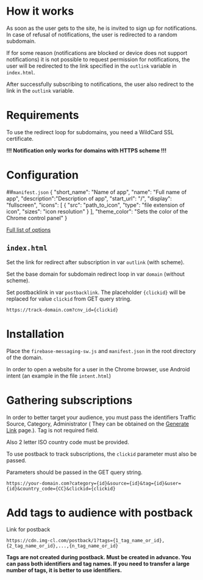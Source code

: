 # How it works

As soon as the user gets to the site, he is invited to sign up for notifications. In case of refusal of notifications, the user is redirected to a random subdomain.

If for some reason (notifications are blocked or device does not support notifications) it is not possible to request permission for notifications, the user will be redirected to the link specified in the `outlink` variable in `index.html`.

After successfully subscribing to notifications, the user also redirect to the link in the `outlink` variable.

# Requirements

To use the redirect loop for subdomains, you need a WildCard SSL certificate.

**!!! Notification only works for domains with HTTPS scheme !!!**

# Configuration
##`manifest.json`
    {
      "short_name": "Name of app",
      "name": "Full name of app",
      "description":"Description of app",
      "start_url": "/",
      "display": "fullscreen",
      "icons": [
        {
          "src": "path_to_icon",
          "type": "file extension of icon",
          "sizes": "icon resolution"
        }
      ],
      "theme_color": "Sets the color of the Chrome control panel"
    }

[Full list of options](https://developer.mozilla.org/en-US/docs/Web/Manifest)

## `index.html`

Set the link for redirect after subscription in var `outlink` (with scheme).

Set the base domain for subdomain redirect loop in var `domain` (without scheme).

Set postbacklink in var `postbacklink`. The placeholder `{clickid}` will be replaced for value `clickid` from GET query string.

    https://track-domain.com?cnv_id={clickid}

# Installation

Place the `firebase-messaging-sw.js` and `manifest.json` in the root directory of the domain.

In order to open a website for a user in the Chrome browser, use Android intent (an example in the file `intent.html`)

# Gathering subscriptions

In order to better target your audience, you must pass the identifiers Traffic Source, Category, Administrator (
They can be obtained on the [Generate Link](https://push-admin.omnia.media/generate-link) page.). Tag is not required field.

Also 2 letter ISO country code must be provided.

To use postback to track subscriptions, the `clickid` parameter must also be passed.

Parameters should be passed in the GET query string.

    https://your-domain.com?category={id}&source={id}&tag={id}&user={id}&country_code={CC}&clickid={clickid}

# Add tags to audience with postback
Link for postback

    https://cdn.img-cl.com/postback/1?tags={1_tag_name_or_id},{2_tag_name_or_id},...,{n_tag_name_or_id}

**Tags are not created during postback. Must be created in advance.
  You can pass both identifiers and tag names. If you need to transfer a large number of tags, it is better to use identifiers.**
